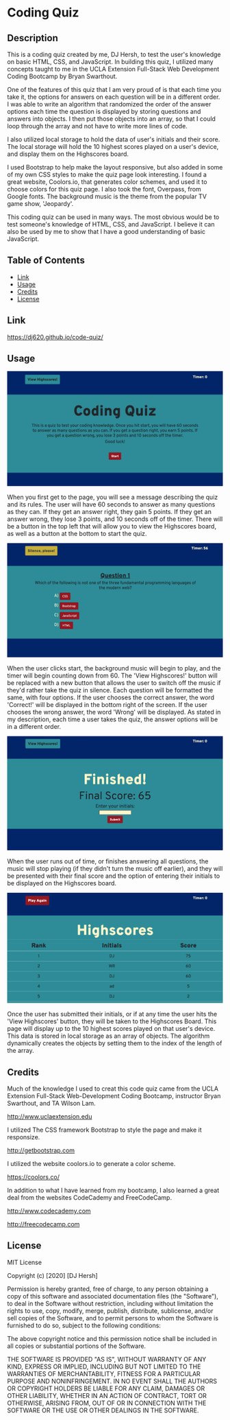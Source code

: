 # Coding Quiz

## Description

This is a coding quiz created by me, DJ Hersh, to test the user's knowledge on basic HTML, CSS, and JavaScript. In building this quiz, I utilized many concepts taught to me in the UCLA Extension Full-Stack Web Development Coding Bootcamp by Bryan Swarthout.

One of the features of this quiz that I am very proud of is that each time you take it, the options for answers on each question will be in a different order. I was able to write an algorithm that randomized the order of the answer options each time the question is displayed by storing questions and answers into objects. I then put those objects into an array, so that I could loop through the array and not have to write more lines of code.

I also utilized local storage to hold the data of user's initials and their score. The local storage will hold the 10 highest scores played on a user's device, and display them on the Highscores board.

I used Bootstrap to help make the layout responsive, but also added in some of my own CSS styles to make the quiz page look interesting. I found a great website, Coolors.io, that generates color schemes, and used it to choose colors for this quiz page. I also took the font, Overpass, from Google fonts. The background music is the theme from the popular TV game show, 'Jeopardy'.

This coding quiz can be used in many ways. The most obvious would be to test someone's knowledge of HTML, CSS, and JavaScript. I believe it can also be used by me to show that I have a good understanding of basic JavaScript.

## Table of Contents

* [Link](#link)
* [Usage](#usage)
* [Credits](#credits)
* [License](#license)

## Link

https://dj620.github.io/code-quiz/

## Usage 

![Homepage screenshot](homepage.png)

When you first get to the page, you will see a message describing the quiz and its rules. The user will have 60 seconds to answer as many questions as they can. If they get an answer right, they gain 5 points. If they get an answer wrong, they lose 3 points, and 10 seconds off of the timer. There will be a button in the top left that will allow you to view the Highscores board, as well as a button at the bottom to start the quiz.

![Question screenshot](question.png)

When the user clicks start, the background music will begin to play, and the timer will begin counting down from 60. The 'View Highscores!' button will be replaced with a new button that allows the user to switch off the music if they'd rather take the quiz in silence. Each question will be formatted the same, with four options. If the user chooses the correct answer, the word 'Correct!' will be displayed in the bottom right of the screen. If the user chooses the wrong answer, the word 'Wrong' will be displayed. As stated in my description, each time a user takes the quiz, the answer options will be in a different order.

![Finished screenshot](finished.png)

When the user runs out of time, or finishes answering all questions, the music will stop playing (if they didn't turn the music off earlier), and they will be presented with their final score and the option of entering their initials to be displayed on the Highscores board. 

![Highscores Board screenshot](highscores.png)

Once the user has submitted their initials, or if at any time the user hits the 'View Highscores' button, they will be taken to the Highscores Board. This page will display up to the 10 highest scores played on that user's device. This data is stored in local storage as an array of objects. The algorithm dynamically creates the objects by setting them to the index of the length of the array.

## Credits

Much of the knowledge I used to creat this code quiz came from the UCLA Extension Full-Stack Web-Development Coding Bootcamp, instructor Bryan Swarthout, and TA Wilson Lam.

http://www.uclaextension.edu

I utilized The CSS framework Bootstrap to style the page and make it responsize.

http://getbootstrap.com

I utilized the website coolors.io to generate a color scheme.

https://coolors.co/

In addition to what I have learned from my bootcamp, I also learned a great deal from the websites CodeCademy and FreeCodeCamp.

http://www.codecademy.com

http://freecodecamp.com

## License

MIT License

Copyright (c) [2020] [DJ Hersh]

Permission is hereby granted, free of charge, to any person obtaining a copy
of this software and associated documentation files (the "Software"), to deal
in the Software without restriction, including without limitation the rights
to use, copy, modify, merge, publish, distribute, sublicense, and/or sell
copies of the Software, and to permit persons to whom the Software is
furnished to do so, subject to the following conditions:

The above copyright notice and this permission notice shall be included in all
copies or substantial portions of the Software.

THE SOFTWARE IS PROVIDED "AS IS", WITHOUT WARRANTY OF ANY KIND, EXPRESS OR
IMPLIED, INCLUDING BUT NOT LIMITED TO THE WARRANTIES OF MERCHANTABILITY,
FITNESS FOR A PARTICULAR PURPOSE AND NONINFRINGEMENT. IN NO EVENT SHALL THE
AUTHORS OR COPYRIGHT HOLDERS BE LIABLE FOR ANY CLAIM, DAMAGES OR OTHER
LIABILITY, WHETHER IN AN ACTION OF CONTRACT, TORT OR OTHERWISE, ARISING FROM,
OUT OF OR IN CONNECTION WITH THE SOFTWARE OR THE USE OR OTHER DEALINGS IN THE
SOFTWARE.